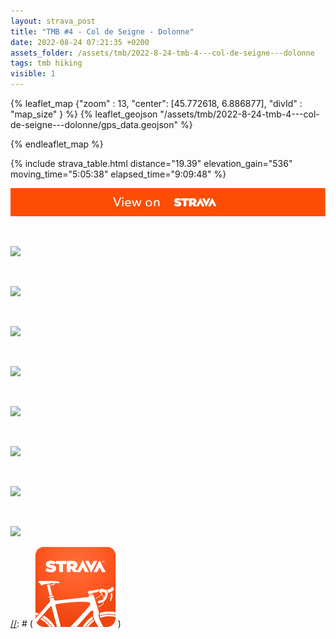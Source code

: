 ```yaml
---
layout: strava_post
title: "TMB #4 - Col de Seigne - Dolonne"
date: 2022-08-24 07:21:35 +0200
assets_folder: /assets/tmb/2022-8-24-tmb-4---col-de-seigne---dolonne
tags: tmb hiking
visible: 1
---
```

[//]: # "TMB #4 - Col de Seigne - Dolonne"


{% leaflet_map {"zoom" : 13,
                  "center": [45.772618, 6.886877],
                 "divId" : "map_size" } %}
    {% leaflet_geojson "/assets/tmb/2022-8-24-tmb-4---col-de-seigne---dolonne/gps_data.geojson" %}

{% endleaflet_map %}





{% include strava_table.html distance="19.39" elevation_gain="536" moving_time="5:05:38" elapsed_time="9:09:48" %}

[![](/assets/strava.jpg)](https://www.strava.com/activities/7696712124)


<br />

![](https://dgtzuqphqg23d.cloudfront.net/fltnmiCOxL-_K46uzkfXIU4MJKyD4o4ADT1ujpL1tmU-1024x768.jpg)


<br />

![](https://dgtzuqphqg23d.cloudfront.net/3vYlRepD5-0RDGqFBXNFPAixd6wuIU3CT5IPPvG6j6w-1024x768.jpg)


<br />

![](https://dgtzuqphqg23d.cloudfront.net/wGGnQKu-N1K9Tx8XiwIijLWUa4PFYrlXd4VP3ut5VUs-768x1024.jpg)


<br />

![](https://dgtzuqphqg23d.cloudfront.net/zNCacp1n-s8vlGkYmkwPBI0BefyIDYv7Sn3NwtoiOhg-768x1024.jpg)


<br />

![](https://dgtzuqphqg23d.cloudfront.net/vs1HbR3eeOmjEiCKDyL7psNLjr7hsaQ6uTB3gFQgSRI-768x1024.jpg)


<br />

![](https://dgtzuqphqg23d.cloudfront.net/XndDD_y8jXU9X0DAXWqyyber9H0feLc5EkPdd_RiLRw-768x1024.jpg)


<br />

![](https://dgtzuqphqg23d.cloudfront.net/OVJ_6Gao-bUsFC8opTYDa8gitG6WDm9zKCjG3lmplnU-1024x768.jpg)


<br />

![](https://dgtzuqphqg23d.cloudfront.net/fZypG8lGa9oGg9DVoDEmFoE7GH0Bf9qqIIlEeTmZ5mE-768x1024.jpg)


[//]: # ( ![image tooltip here](/assets/image.png) )